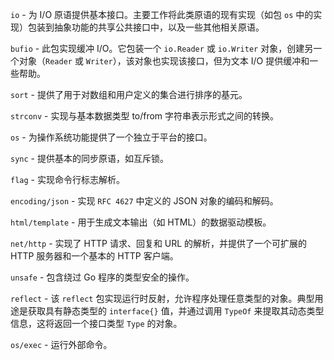 
`io` - 为 I/O 原语提供基本接口。主要工作将此类原语的现有实现（如包 `os` 中的实现）包装到抽象功能的共享公共接口中，以及一些其他相关原语。

`bufio` - 此包实现缓冲 I/O。它包装一个 `io.Reader` 或 `io.Writer` 对象，创建另一个对象（`Reader` 或 `Writer`），该对象也实现该接口，但为文本 I/O 提供缓冲和一些帮助。

`sort` - 提供了用于对数组和用户定义的集合进行排序的基元。

`strconv` - 实现与基本数据类型 to/from 字符串表示形式之间的转换。

`os` - 为操作系统功能提供了一个独立于平台的接口。

`sync` - 提供基本的同步原语，如互斥锁。

`flag` - 实现命令行标志解析。

`encoding/json` - 实现 `RFC 4627` 中定义的 JSON 对象的编码和解码。

`html/template` - 用于生成文本输出（如 HTML）的数据驱动模板。

`net/http` - 实现了 HTTP 请求、回复和 URL 的解析，并提供了一个可扩展的 HTTP 服务器和一个基本的 HTTP 客户端。

`unsafe` - 包含绕过 Go 程序的类型安全的操作。

`reflect` - 该 `reflect` 包实现运行时反射，允许程序处理任意类型的对象。典型用途是获取具有静态类型的 `interface{}` 值，并通过调用 `TypeOf` 来提取其动态类型信息，这将返回一个接口类型 `Type` 的对象。

`os/exec` - 运行外部命令。